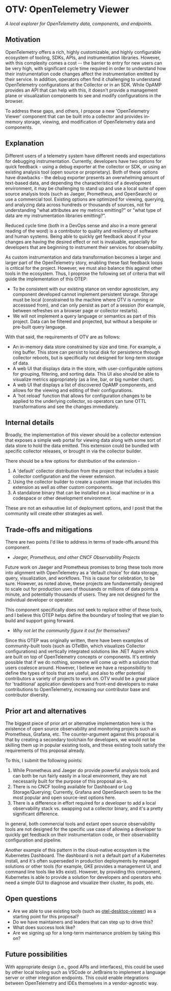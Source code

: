 # OTV: OpenTelemetry Viewer

_A local explorer for OpenTelemetry data, components, and endpoints._

## Motivation

OpenTelemetry offers a rich, highly customizable, and highly configurable
ecosystem of tooling, SDKs, APIs, and instrumentation libraries. However, with
this complexity comes a cost -- the barrier to entry for new users can be very
high, with significant cycle time required in order to understand how their
instrumentation code changes affect the instrumentation emitted by their
service. In addition, operators often find it challenging to understand
OpenTelemetry configurations at the Collector or in an SDK. While OpAMP provides
an API that can help with this, it doesn't provide a management plane or
visualization components to see and modify configurations in the browser.

To address these gaps, and others, I propose a new 'OpenTelemetry Viewer'
component that can be built into a collector and provides in-memory storage,
viewing, and modification of OpenTelemetry data and components.

## Explanation

Different users of a telemetry system have different needs and expectations for
debugging instrumentation. Currently, developers have two options for
quick feedback - using a debug exporter at the collector or SDK, or using an
existing analysis tool (open source or proprietary). Both of these options have
drawbacks - the debug exporter presents an overwhelming amount of text-based
data, and depending the characteristics of a development environment, it may be
challenging to stand up and use a local suite of open source analysis tools
(such as Jaeger, Prometheus, and OpenSearch) or use a commercial tool. Existing
options are optimized for viewing, querying, and analyzing data across hundreds
or thousands of sources, not for understanding "what attributes are my metrics
emitting?" or "what type of data are my instrumentation libraries emitting?".

Reduced cycle time (both in a DevOps sense and also in a more general reading of
the word) is a contributor to quality and resiliency of software and human
systems. Being able to quickly get feedback about if your changes are having the
desired effect or not is invaluable, especially for developers that are
beginning to instrument their services for observability.

As custom instrumentation and data transformation becomes a larger and larger
part of the OpenTelemetry story, enabling these fast feedback loops is critical
for the project. However, we must also balance this against other tools in the
ecosystem. Thus, I proprose the following set of criteria that will guide the
implementation of this OTEP:

- To be consistent with our existing stance on vendor agnosticism, any component
  developed cannot implement persistent storage. Storage must be local
  (constrained to the machine where OTV is running or accesssed from), and can
  only persist as part of a session (for example, between refreshes on a browser
  page or collector restarts).
- We will not implement a query language or semantics as part of this project.
  Data can be filtered and projected, but without a bespoke or pre-built query
  language.

With that said, the requirements of OTV are as follows:

- An in-memory data store constrained by size and time. For example, a ring
  buffer. This store can persist to local disk for persistence through collector
  reboots, but is specifically not designed for long-term storage of data.
- A web UI that displays data in the store, with user-configurable options for
  grouping, filtering, and sorting data. This UI also should be able to
  visualize metrics appropriately (as a line, bar, or big number chart).
- A web UI that displays a list of discovered OpAMP components, and allows for
  the viewing and editing of their configurations.
- A 'hot reload' function that allows for configuration changes to be applied to
  the underlying collector, so operators can tune OTTL transformations and see
  the changes immediately.

## Internal details

Broadly, the implementation of this viewer should be a collector extension that
exposes a simple web portal for viewing data along with some sort of data store
to hold the data emitted. This extension could be bundled with specific
collector releases, or brought in via the collector builder.

There should be a few options for distribution of the extension -

1. A 'default' collector distribution from the project that includes a basic
   collector configuration and the viewer extension.
2. Using the collector builder to create a custom image that includes this
   extension as well as other custom components.
3. A standalone binary that can be installed on a local machine or in a
   codespace or other development environment.

These are not an exhaustive list of deployment options, and I posit that the
community will create other strategies as well.

## Trade-offs and mitigations

There are two points I'd like to address in terms of trade-offs around this
component.

- _Jaeger, Prometheus, and other CNCF Observability Projects_

Future work on Jaeger and Prometheus promises to bring these tools more into
alignment with OpenTelemetry as a 'default choice' for data storage, query,
visualization, and workflows. This is cause for celebration, to be sure.
However, as noted above, these projects are fundamentally designed to scale out
for production uses of thousands or millions of data points a minute, and
potentially thousands of users. They are not designed for the individual
developer or operator.

This component specifically does not seek to replace either of these tools, and
I believe this OTEP helps define the boundary of tooling that we plan to build
and support going forward.

- _Why not let the community figure it out for themselves?_

Since this OTEP was originally written, there have been examples of
community-built tools (such as OTelBin, which visualizes Collector
configurations) and vertically integrated solutions like .NET Aspire which are
built on top of OpenTelemetry concepts or components. It's entirely possible
that if we do nothing, someone will come up with a solution that users coalesce
around. However, I believe we have a responsibility to define the types of tools
that are useful, and also to offer potential contributors a variety of projects
to work on. OTV would be a great place for 'traditional' application developers
and front-end developers to make contributions to OpenTelemetry, increasing our
contributor base and contributor diversity.

## Prior art and alternatives

The biggest piece of prior art or alternative implementation here is the
existence of open source observability and monitoring projects such as
Prometheus, Grafana, etc. The counter-argument against this proposal is that by
creating a secondary toolchain for developers, we would not be skilling them up
in popular existing tools, and these existing tools satisfy the requirements of
this proposal already.

To this, I submit the following points:

1. While Prometheus and Jaeger do provide powerful analysis tools and can both
   be run fairly easily in a local environment, they are not necessarily built
   for the purpose of this proposal as-is.
2. There is no CNCF tooling available for Dashboard or Log Storage/Querying;
   Currently, Grafana and OpenSearch seem to be the most popular and open
   source-iest options here.
3. There is a difference in effort required for a developer to add a local
   observability stack vs. swapping out a collector binary, and it's a pretty
   significant difference.

In general, both commercial tools and extant open source observability tools are
not designed for the specific use case of allowing a developer to quickly get
feedback on their instrumentation code, or their observability configuration and
pipeline.

Another example of this pattern in the cloud-native ecosystem is the Kubernetes
Dashboard. The dashboard is not a default part of a Kubernetes install, and it's
often superseded in production deployments by managed solutions or other tools
(for example, GKE provides a management UI, and command line tools like k9s
exist). However, by providing this component, Kubernetes is able to provide a
solution for developers and operators who need a simple GUI to diagnose and
visualize their cluster, its pods, etc.

## Open questions

- Are we able to use existing tools (such as
  [otel-desktop-viewer](https://github.com/open-telemetry/community/issues/1515))
  as a starting point for this proposal?
- Do we have maintainers and leaders that can step up to drive this?
- What does success look like?
- Are we signing up for a long-term maintenance problem by taking this on?

## Future possibilities

With appropriate design (i.e., good APIs and interfaces), this could be used by
other local tooling such as VSCode or JetBrains to implement a language server
or other integration endpoints. This could enable integrations between
OpenTelemetry and IDEs themselves in a vendor-agnostic way.
